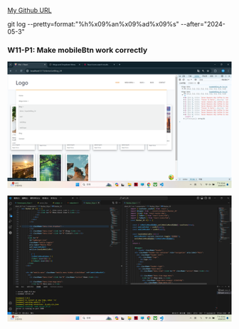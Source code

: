 [My Github URL](https://github.com/209410124/1122-wp2-2N-24.git)

git log --pretty=format:"%h%x09%an%x09%ad%x09%s" --after="2024-05-3"

### W11-P1: Make mobileBtn work correctly
 
![](w11-p1-1.png)
 
![](w11-p1-2.png)
 